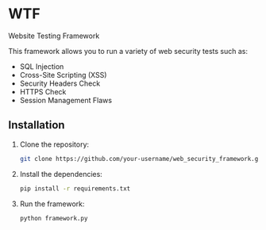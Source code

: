 # WTF
Website Testing Framework

This framework allows you to run a variety of web security tests such as:
- SQL Injection
- Cross-Site Scripting (XSS)
- Security Headers Check
- HTTPS Check
- Session Management Flaws

## Installation

1. Clone the repository:
    ```bash
    git clone https://github.com/your-username/web_security_framework.git
    ```

2. Install the dependencies:
    ```bash
    pip install -r requirements.txt
    ```

3. Run the framework:
    ```bash
    python framework.py
    ```


